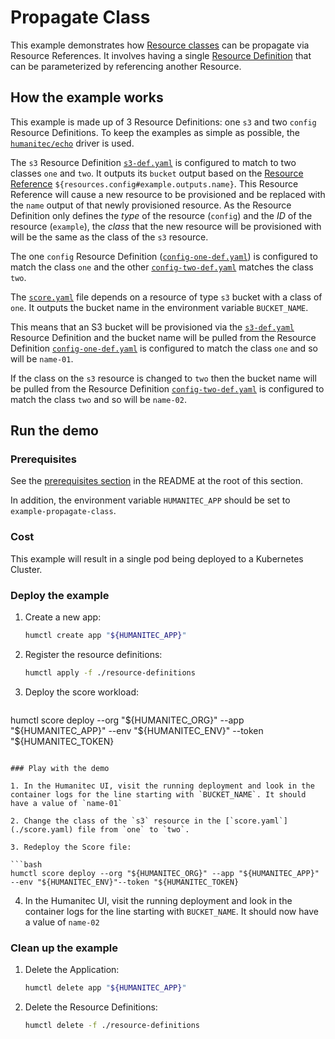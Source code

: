 # Propagate Class

This example demonstrates how [Resource classes](https://developer.humanitec.com/platform-orchestrator/resources/resource-classes/) can be propagate via Resource References. It involves having a single [Resource Definition](https://developer.humanitec.com/platform-orchestrator/resources/resource-definitions/) that can be parameterized by referencing another Resource.

## How the example works

This example is made up of 3 Resource Definitions: one `s3` and two `config` Resource Definitions. To keep the examples as simple as possible, the [`humanitec/echo`](https://developer.humanitec.com/integration-and-extensions/drivers/generic-drivers/echo/) driver is used.

The `s3` Resource Definition [`s3-def.yaml`](./resource-definitions/s3-def.yaml) is configured to match to two classes `one` and `two`. It outputs its `bucket` output based on the [Resource Reference](https://developer.humanitec.com/platform-orchestrator/resources/resource-graph/#resource-references) `${resources.config#example.outputs.name}`. This Resource Reference will cause a new resource to be provisioned and be replaced with the `name` output of that newly provisioned resource. As the Resource Definition only defines the _type_ of the resource (`config`) and the _ID_ of the resource (`example`), the _class_ that the new resource will be provisioned with will be the same as the class of the `s3` resource.

The one `config` Resource Definition ([`config-one-def.yaml`](./resource-definitions/config-one-def.yaml)) is configured to match the class `one` and the other [`config-two-def.yaml`](./resource-definitions/config-two-def.yaml) matches the class `two`.

The [`score.yaml`](./score.yaml) file depends on a resource of type `s3` bucket with a class of `one`. It outputs the bucket name in the environment variable `BUCKET_NAME`.

This means that an S3 bucket will be provisioned via the [`s3-def.yaml`](./resource-definitions/s3-def.yaml) Resource Definition and the bucket name will be pulled from the Resource Definition [`config-one-def.yaml`](./resource-definitions/config-one-def.yaml) is configured to match the class `one` and so will be `name-01`.

If the class on the `s3` resource is changed to `two` then the bucket name will be pulled from the Resource Definition [`config-two-def.yaml`](./resource-definitions/config-two-def.yaml) is configured to match the class `two` and so will be `name-02`.

## Run the demo

### Prerequisites

See the [prerequisites section](/README.md#prerequisites) in the README at the root of this section.

In addition, the environment variable `HUMANITEC_APP` should be set to `example-propagate-class`.

### Cost

This example will result in a single pod being deployed to a Kubernetes Cluster.

### Deploy the example

1. Create a new app:

   ```bash
   humctl create app "${HUMANITEC_APP}"
   ```

2. Register the resource definitions:

   ```bash
   humctl apply -f ./resource-definitions
   ```

3. Deploy the score workload:

   ```bash
  humctl score deploy --org "${HUMANITEC_ORG}" --app "${HUMANITEC_APP}" --env "${HUMANITEC_ENV}" --token "${HUMANITEC_TOKEN}
   ```

### Play with the demo

1. In the Humanitec UI, visit the running deployment and look in the container logs for the line starting with `BUCKET_NAME`. It should have a value of `name-01`

2. Change the class of the `s3` resource in the [`score.yaml`](./score.yaml) file from `one` to `two`.

3. Redeploy the Score file:

   ```bash
   humctl score deploy --org "${HUMANITEC_ORG}" --app "${HUMANITEC_APP}" --env "${HUMANITEC_ENV}"--token "${HUMANITEC_TOKEN}
   ```

4. In the Humanitec UI, visit the running deployment and look in the container logs for the line starting with `BUCKET_NAME`. It should now have a value of `name-02`

### Clean up the example

1. Delete the Application:

   ```bash
   humctl delete app "${HUMANITEC_APP}"
   ```

2. Delete the Resource Definitions:

   ```bash
   humctl delete -f ./resource-definitions
   ```

